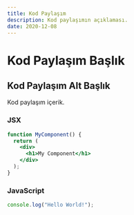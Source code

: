 ```yaml
---
title: Kod Paylaşım
description: Kod paylaşımın açıklaması.
date: 2020-12-08
---
```


# Kod Paylaşım Başlık

## Kod Paylaşım Alt Başlık

Kod paylaşım içerik.

### JSX

```jsx
function MyComponent() {
  return (
    <div>
      <h1>My Component</h1>
    </div>
  );
}
```

### JavaScript

```javascript
console.log("Hello World!");
```
